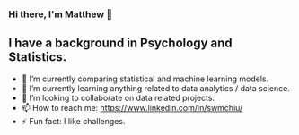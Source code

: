 ### Hi there, I'm Matthew 👋

## I have a background in Psychology and Statistics. 

- 🔭 I’m currently comparing statistical and machine learning models.
- 🌱 I’m currently learning anything related to data analytics / data science. 
- 👯 I’m looking to collaborate on data related projects.
- 📫 How to reach me: https://www.linkedin.com/in/swmchiu/
- ⚡ Fun fact: I like challenges. 
<!--
- 💬 Ask me about ...
- 😄 Pronouns: ...
- 🤔 I’m looking for help with reviewing my projects.

-->
